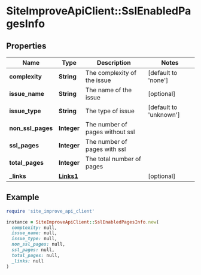 # SiteImproveApiClient::SslEnabledPagesInfo

## Properties

| Name | Type | Description | Notes |
| ---- | ---- | ----------- | ----- |
| **complexity** | **String** | The complexity of the issue | [default to &#39;none&#39;] |
| **issue_name** | **String** | The name of the issue | [optional] |
| **issue_type** | **String** | The type of issue | [default to &#39;unknown&#39;] |
| **non_ssl_pages** | **Integer** | The number of pages without ssl |  |
| **ssl_pages** | **Integer** | The number of pages with ssl |  |
| **total_pages** | **Integer** | The total number of pages |  |
| **_links** | [**Links1**](Links1.md) |  | [optional] |

## Example

```ruby
require 'site_improve_api_client'

instance = SiteImproveApiClient::SslEnabledPagesInfo.new(
  complexity: null,
  issue_name: null,
  issue_type: null,
  non_ssl_pages: null,
  ssl_pages: null,
  total_pages: null,
  _links: null
)
```

